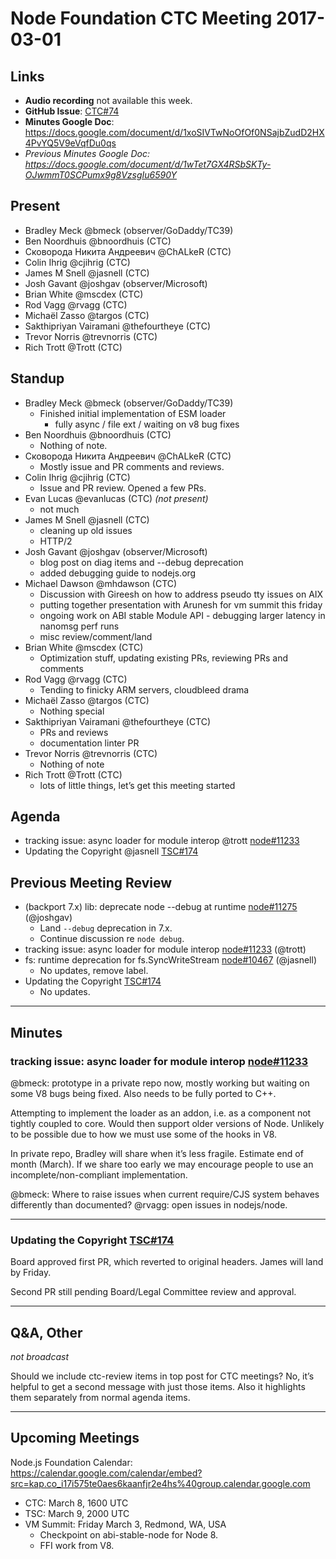 # Node Foundation CTC Meeting 2017-03-01

## Links

* **Audio recording** not available this week.
* **GitHub Issue**: [CTC#74](https://github.com/nodejs/CTC/issues/74)
* **Minutes Google Doc**:
  <https://docs.google.com/document/d/1xoSIVTwNoOfOf0NSajbZudD2HX4PvYQ5V9eVqfDu0qs>
* _Previous Minutes Google Doc:
  <https://docs.google.com/document/d/1wTet7GX4RSbSKTy-OJwmmT0SCPumx9g8VzsgIu6590Y>_

## Present

* Bradley Meck @bmeck (observer/GoDaddy/TC39)
* Ben Noordhuis @bnoordhuis (CTC)
* Сковорода Никита Андреевич @ChALkeR (CTC)
* Colin Ihrig @cjihrig (CTC)
* James M Snell @jasnell (CTC)
* Josh Gavant @joshgav (observer/Microsoft)
* Brian White @mscdex (CTC)
* Rod Vagg @rvagg (CTC)
* Michaël Zasso @targos (CTC)
* Sakthipriyan Vairamani @thefourtheye (CTC)
* Trevor Norris @trevnorris (CTC)
* Rich Trott @Trott (CTC)

## Standup

* Bradley Meck @bmeck (observer/GoDaddy/TC39)
  * Finished initial implementation of ESM loader
    * fully async / file ext / waiting on v8 bug fixes
* Ben Noordhuis @bnoordhuis (CTC)
  * Nothing of note.
* Сковорода Никита Андреевич @ChALkeR (CTC)
  * Mostly issue and PR comments and reviews.
* Colin Ihrig @cjihrig (CTC)
  * Issue and PR review. Opened a few PRs.
* Evan Lucas @evanlucas (CTC) _(not present)_
  * not much
* James M Snell @jasnell (CTC)
  * cleaning up old issues
  * HTTP/2
* Josh Gavant @joshgav (observer/Microsoft)
  * blog post on diag items and --debug deprecation
  * added debugging guide to nodejs.org
* Michael Dawson @mhdawson (CTC)
  * Discussion with Gireesh on how to address pseudo tty issues on AIX
  * putting together presentation with Arunesh for vm summit this friday
  * ongoing work on ABI stable Module API - debugging larger latency in nanomsg
    perf runs
  * misc review/comment/land
* Brian White @mscdex (CTC)
  * Optimization stuff, updating existing PRs, reviewing PRs and comments
* Rod Vagg @rvagg (CTC)
  * Tending to finicky ARM servers, cloudbleed drama
* Michaël Zasso @targos (CTC)
  * Nothing special
* Sakthipriyan Vairamani @thefourtheye (CTC)
  * PRs and reviews
  * documentation linter PR
* Trevor Norris @trevnorris (CTC)
  * Nothing of note
* Rich Trott @Trott (CTC)
  * lots of little things, let’s get this meeting started


## Agenda

* tracking issue: async loader for module interop @trott
  [node#11233](https://github.com/nodejs/node/issues/11233)
* Updating the Copyright @jasnell
  [TSC#174](https://github.com/nodejs/TSC/issues/174)


## Previous Meeting Review

* (backport 7.x) lib: deprecate node --debug at runtime
  [node#11275](https://github.com/nodejs/node/pull/11275) (@joshgav)
  * Land `--debug` deprecation in 7.x.
  * Continue discussion re `node debug`.
* tracking issue: async loader for module interop
  [node#11233](https://github.com/nodejs/node/issues/11233) (@trott)
* fs: runtime deprecation for fs.SyncWriteStream
  [node#10467](https://github.com/nodejs/node/pull/10467) (@jasnell)
  * No updates, remove label.
* Updating the Copyright [TSC#174](https://github.com/nodejs/TSC/issues/174)
  * No updates.

---

## Minutes

### tracking issue: async loader for module interop [node#11233](https://github.com/nodejs/node/issues/11233)

@bmeck: prototype in a private repo now, mostly working but waiting on some V8
bugs being fixed. Also needs to be fully ported to C++.

Attempting to implement the loader as an addon, i.e. as a component not tightly
coupled to core. Would then support older versions of Node. Unlikely to be
possible due to how we must use some of the hooks in V8. 

In private repo, Bradley will share when it’s less fragile. Estimate end of
month (March). If we share too early we may encourage people to use an
incomplete/non-compliant implementation.

@bmeck: Where to raise issues when current require/CJS system behaves
differently than documented? @rvagg: open issues in nodejs/node.

---

### Updating the Copyright [TSC#174](https://github.com/nodejs/TSC/issues/174)

Board approved first PR, which reverted to original headers. James will land by
Friday.

Second PR still pending Board/Legal Committee review and approval.

---

## Q&A, Other

_not broadcast_

Should we include ctc-review items in top post for CTC meetings? No, it’s
helpful to get a second message with just those items. Also it highlights them
separately from normal agenda items.

---

## Upcoming Meetings

Node.js Foundation Calendar:
<https://calendar.google.com/calendar/embed?src=kap.co_i17i575te0aes6kaanfjr2e4hs%40group.calendar.google.com>

* CTC: March 8, 1600 UTC
* TSC: March 9, 2000 UTC
* VM Summit: Friday March 3, Redmond, WA, USA
  * Checkpoint on abi-stable-node for Node 8.
  * FFI work from V8.
